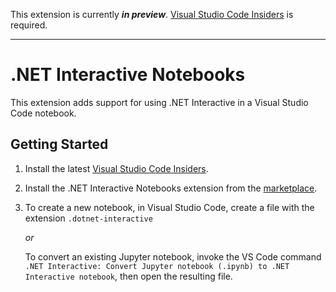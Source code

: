 This extension is currently **_in preview_**. [Visual Studio Code Insiders](https://code.visualstudio.com/insiders/)  is required.

---

# .NET Interactive Notebooks

This extension adds support for using .NET Interactive in a Visual Studio Code notebook.

## Getting Started

1.  Install the latest [Visual Studio Code Insiders](https://code.visualstudio.com/insiders/).

2.  Install the .NET Interactive Notebooks extension from the [marketplace](https://marketplace.visualstudio.com/items?itemName=ms-dotnettools.dotnet-interactive-vscode).

3.  To create a new notebook, in Visual Studio Code, create a file with the extension `.dotnet-interactive`

    _or_

    To convert an existing Jupyter notebook, invoke the VS Code command `.NET Interactive: Convert Jupyter notebook (.ipynb) to .NET Interactive notebook`, then open the resulting file.
